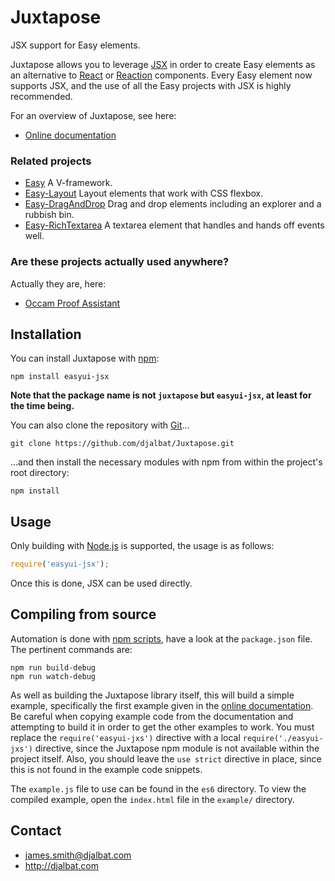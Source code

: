 # Juxtapose

JSX support for Easy elements.

Juxtapose allows you to leverage [JSX](https://facebook.github.io/react/docs/jsx-in-depth.html) in order to create Easy elements as an alternative to [React](https://facebook.github.io/react/) or [Reaction](https://github.com/djalbat/Reaction) components. Every Easy element now supports JSX, and the use of all the Easy projects with JSX is highly recommended.

For an overview of Juxtapose, see here:
 
 * [Online documentation](http://djalbat.com/juxtapose/)

### Related projects

- [Easy](https://github.com/djalbat/Easy) A V-framework.
- [Easy-Layout](https://github.com/djalbat/Easy-Layout) Layout elements that work with CSS flexbox.
- [Easy-DragAndDrop](https://github.com/djalbat/Easy-DragAndDrop) Drag and drop elements including an explorer and a rubbish bin.
- [Easy-RichTextarea](https://github.com/djalbat/Easy-RichTextarea) A textarea element that handles and hands off events well.

### Are these projects actually used anywhere?

Actually they are, here:

- [Occam Proof Assistant](http://djalbat.com/occam)

## Installation

You can install Juxtapose with [npm](https://www.npmjs.com/):

    npm install easyui-jsx

**Note that the package name is not `juxtapose` but `easyui-jsx`, at least for the time being.**

You can also clone the repository with [Git](https://git-scm.com/)...

    git clone https://github.com/djalbat/Juxtapose.git

...and then install the necessary modules with npm from within the project's root directory:

    npm install

## Usage

Only building with [Node.js](http://nodejs.org) is supported, the usage is as follows:

```js
require('easyui-jsx');
```

Once this is done, JSX can be used directly.

## Compiling from source

Automation is done with [npm scripts](https://docs.npmjs.com/misc/scripts), have a look at the `package.json` file. The pertinent commands are:

    npm run build-debug
    npm run watch-debug
    
As well as building the Juxtapose library itself, this will build a simple example, specifically the first example given in the [online documentation](http://djalbat.com/easyui-jsx/). Be careful when copying example code from the documentation and attempting to build it in order to get the other examples to work. You must replace the `require('easyui-jxs')` directive with a local `require('./easyui-jxs')` directive, since the Juxtapose npm module is not available within the project itself. Also, you should leave the `use strict` directive in place, since this is not found in the example code snippets.
 
 The `example.js` file to use can be found in the `es6` directory. To view the compiled example, open the `index.html` file in the `example/` directory.
    
## Contact

- james.smith@djalbat.com
- http://djalbat.com
